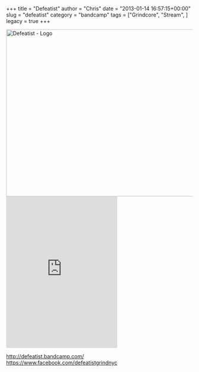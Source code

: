 +++
title = "Defeatist"
author = "Chris"
date = "2013-01-14 16:57:15+00:00"
slug = "defeatist"
category = "bandcamp"
tags = ["Grindcore", "Stream", ]
legacy = true
+++

<img src="images//2013/01/Defeatist-Tyranny-Of-Decay-200x200.jpg" alt="Defeatist - Tyranny Of Decay" width="0" height="0" class="alignright size-medium wp-image-9936" />
<img src="images//2013/01/Defeatist-Logo.png" alt="Defeatist - Logo" width="600" height="452" class="alignnone size-full wp-image-9935" />

<iframe width="300" height="410" style="position: relative; display: block; width: 300px; height: 410px;" src="http://bandcamp.com/EmbeddedPlayer/v=2/album=1505634968/size=grande3/bgcol=222222/linkcol=FFFFFF/" allowtransparency="true" frameborder="0"><a href="http://defeatist.bandcamp.com/album/tyranny-of-decay">Tyranny Of Decay by Defeatist</a></iframe>


<a href="http://defeatist.bandcamp.com/">http://defeatist.bandcamp.com/</a>
<a href="https://www.facebook.com/defeatistgrindnyc">https://www.facebook.com/defeatistgrindnyc</a>

